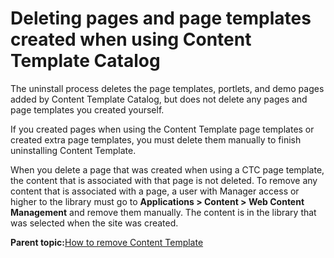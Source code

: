# Deleting pages and page templates created when using Content Template Catalog 

The uninstall process deletes the page templates, portlets, and demo pages added by Content Template Catalog, but does not delete any pages and page templates you created yourself.

If you created pages when using the Content Template page templates or created extra page templates, you must delete them manually to finish uninstalling Content Template.

When you delete a page that was created when using a CTC page template, the content that is associated with that page is not deleted. To remove any content that is associated with a page, a user with Manager access or higher to the library must go to **Applications \> Content \> Web Content Management** and remove them manually. The content is in the library that was selected when the site was created.

**Parent topic:**[How to remove Content Template ](../ctc/ctc_uninst_overview.md)

